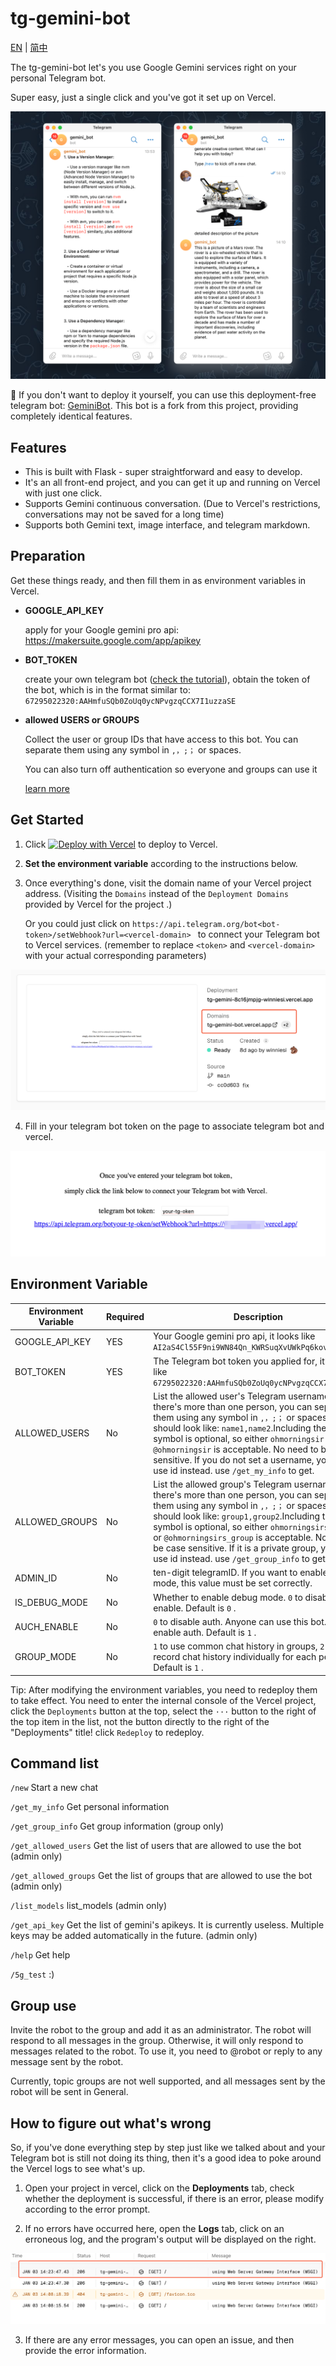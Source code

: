 # tg-gemini-bot

[EN](README.md) | [简中](README_zh-CN.md) 

The tg-gemini-bot let's you use Google Gemini services right on your personal Telegram bot.

Super easy, just a single click and you've got it set up on Vercel.

![screen](./screenshots/screen.png)

🚀 If you don't want to deploy it yourself, you can use this deployment-free telegram bot: [GeminiBot](https://t.me/geminipro_api_bot). This bot is a fork from this project, providing completely identical features.

## Features

- This is built with Flask - super straightforward and easy to develop.
- It's an all front-end project, and you can get it up and running on Vercel with just one click.
- Supports Gemini continuous conversation. (Due to Vercel's restrictions, conversations may not be saved for a long time)
- Supports both Gemini text, image interface, and telegram markdown.

## Preparation

Get these things ready, and then fill them in as environment variables in Vercel.

- **GOOGLE_API_KEY**

  apply for your Google gemini pro api: https://makersuite.google.com/app/apikey

- **BOT_TOKEN**

  create your own telegram bot ([check the tutorial](https://flowxo.com/how-to-create-a-bot-for-telegram-short-and-simple-guide-for-beginners/)), obtain the token of the bot, which is in the format similar to: `67295022320:AAHmfuSQb0ZoUq0ycNPvgzqCCX7I1uzzaSE`

- **allowed USERS or GROUPS**

  Collect the user or group IDs that have access to this bot. You can separate them using any symbol in `,，;；` or spaces.

  You can also turn off authentication so everyone and groups can use it

  [learn more](#environment-variable)

## Get Started

1. Click [![Deploy with Vercel](https://vercel.com/button)](https://vercel.com/new/clone?repository-url=https%3A%2F%2Fgithub.com%2Fneoapps-dev%2Fsarah5&env=BOT_TOKEN%2CGOOGLE_API_KEY%2CALLOWED_USERS&project-name=tg-gemini-bot&repository-name=tg-gemini-bot) to deploy to Vercel.

2. **Set the environment variable** according to the instructions below.

3. Once everything's done, visit the domain name of your Vercel project address. (Visiting the `Domains` instead of the `Deployment Domains` provided by Vercel for the project .)

   Or you could just click on `https://api.telegram.org/bot<bot-token>/setWebhook?url=<vercel-domain> ` to connect your Telegram bot to Vercel services. (remember to replace `<token>` and `<vercel-domain>` with your actual corresponding parameters)

![update_telegram_bot](./screenshots/visit_domains.png)

4. Fill in your telegram bot token on the page to associate telegram bot and vercel.

![update_telegram_bot](./screenshots/update_telegram_bot.png)

## Environment Variable

| Environment Variable | Required | Description                                                                                                                            |
| -------------------- | --- | -------------------------------------------------------------------------------------------------------------------------------------- |
| GOOGLE_API_KEY       | YES | Your Google gemini pro api, it looks like `AI2aS4Cl55F9ni9WN84Qn_KWRSuqXvUWkPq6kovc `                                                  |
| BOT_TOKEN            | YES | The Telegram bot token you applied for, it looks like `67295022320:AAHmfuSQb0ZoUq0ycNPvgzqCCX7I1uzzaSE`                                |
| ALLOWED_USERS        | No | List the allowed user's Telegram usernames. If there's more than one person, you can separate them using any symbol in `,，;；` or spaces. and it should look like: `name1,name2`.Including the `@` symbol is optional, so either `ohmorningsir` or `@ohmorningsir` is acceptable. No need to be case sensitive. If you do not set a username, you can use id instead. use `/get_my_info` to get. |
| ALLOWED_GROUPS | No | List the allowed group's Telegram usernames. If there's more than one person, you can separate them using any symbol in `,，;；` or spaces. and it should look like: `group1,group2`.Including the `@` symbol is optional, so either `ohmorningsirs_group` or `@ohmorningsirs_group` is acceptable. No need to be case sensitive. If it is a private group, you can use id instead. use `/get_group_info` to get. |
| ADMIN_ID | No | ten-digit telegramID. If you want to enable debug mode, this value must be set correctly. |
| IS_DEBUG_MODE | No | Whether to enable debug mode. `0` to disable. `1` to enable. Default is `0` . |
| AUCH_ENABLE | No | `0` to disable auth. Anyone can use this bot. `1` to enable auth. Default is `1` . |
| GROUP_MODE | No | `1` to use common chat history in groups, `2` to record chat history individually for each person. Default is `1` . |

Tip: After modifying the environment variables, you need to redeploy them to take effect. You need to enter the internal console of the Vercel project, click the `Deployments` button at the top, select the `···` button to the right of the top item in the list, not the button directly to the right of the "Deployments" title! click `Redeploy` to redeploy.

## Command list
`/new` Start a new chat

`/get_my_info` Get personal information

`/get_group_info` Get group information (group only)

`/get_allowed_users` Get the list of users that are allowed to use the bot (admin only)

`/get_allowed_groups` Get the list of groups that are allowed to use the bot (admin only)

`/list_models` list_models (admin only)

`/get_api_key` Get the list of gemini's apikeys. It is currently useless. Multiple keys may be added automatically in the future. (admin only)

`/help` Get help

`/5g_test` :)

## Group use

Invite the robot to the group and add it as an administrator. The robot will respond to all messages in the group. Otherwise, it will only respond to messages related to the robot. To use it, you need to @robot or reply to any message sent by the robot.

Currently, topic groups are not well supported, and all messages sent by the robot will be sent in General.

## How to figure out what's wrong

So, if you've done everything step by step just like we talked about and your Telegram bot is still not doing its thing, then it's a good idea to poke around the Vercel logs to see what's up.

1. Open your project in vercel, click on the **Deployments** tab, check whether the deployment is successful, if there is an error, please modify according to the error prompt.

2. If no errors have occurred here, open the **Logs** tab, click on an erroneous log, and the program's output will be displayed on the right.

![screen](./screenshots/vercel_logs.png)

3. If there are any error messages, you can open an issue, and then provide the error information.

